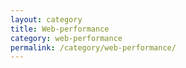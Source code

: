 ```yaml
---
layout: category
title: Web-performance
category: web-performance
permalink: /category/web-performance/
---
```

